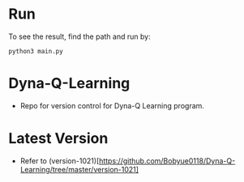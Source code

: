 # Run
To see the result, find the path and run by:
```
python3 main.py  
 ```  
# Dyna-Q-Learning
- Repo for version control for Dyna-Q Learning program.  
# Latest Version
- Refer to (version-1021)[https://github.com/Bobyue0118/Dyna-Q-Learning/tree/master/version-1021]
